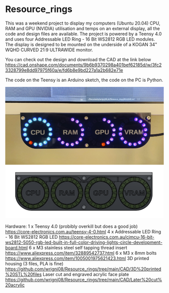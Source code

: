 # Resource_rings
This was a weekend project to display my computers (Ubuntu 20.04) CPU, RAM and GPU (NVIDIA) utilisation and temps on an external display, all the code and design files are available.
The project is powered by a Teensy 4.0 and uses four Addressable LED Ring - 16 Bit WS2812 RGB LED modules.
The display is designed to be mounted on the underside of a KOGAN 34" WQHD CURVED 21:9 ULTRAWIDE monitor.

You can check out the design and download the CAD at the link below
https://cad.onshape.com/documents/9b6b9370298a401bef62185d/w/3fc23328799e8dd97975f60a/e/fd6b8e9bd227a1a2b682e71e

The code on the Teensy is an Arduino sketch, the code on the PC is Python.


![alt text](https://github.com/wrignj08/Resource_rings/blob/main/Photos/img1.png?raw=true)
![alt text](https://github.com/wrignj08/Resource_rings/blob/main/Photos/img2.png?raw=true)


Hardware:
  1 x Teensy 4.0 (probibly overkill but does a good job)
  https://core-electronics.com.au/teensy-4-0.html
  4 x Addressable LED Ring - 16 Bit WS2812 RGB LED
  https://core-electronics.com.au/cjmcu-16-bit-ws2812-5050-rgb-led-built-in-full-color-driving-lights-circle-development-board.html
  6 x M3 stainless steel self tapping thread insert
  https://www.aliexpress.com/item/32889542737.html
  6 x M3 x 8mm bolts
  https://www.aliexpress.com/item/1005001975621423.html
  3D printed housing (3 files, PLA is fine)
  https://github.com/wrignj08/Resource_rings/tree/main/CAD/3D%20printed%20STL%20files
  Laser cut and engraved acrylic face plate
  https://github.com/wrignj08/Resource_rings/tree/main/CAD/Later%20cut%20acrylic
